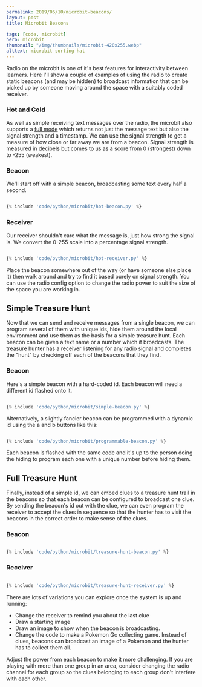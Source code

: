 ```yaml
---
permalink: 2019/06/10/microbit-beacons/
layout: post
title: Microbit Beacons

tags: [code, microbit]
hero: microbit
thumbnail: "/img/thumbnails/microbit-420x255.webp"
alttext: microbit sorting hat
---
```


Radio on the microbit is one of it's best features for interactivity between learners. Here I'll show a couple of examples of
using the radio to create static beacons (and may be hidden) to broadcast information that can be picked up by someone
moving around the space with a suitably coded receiver.

### Hot and Cold

As well as simple receiving text messages over the radio, the microbit also supports a
<a href="https://microbit-micropython.readthedocs.io/en/latest/radio.html#radio.receive_full">full mode</a> which
returns not just the message text but also the signal strength and a timestamp. We can use the signal strength to get a
measure of how close or far away we are from a beacon. Signal strength is measured in decibels but comes to us as a
score from 0 (strongest) down to -255 (weakest).

### Beacon

We'll start off with a simple beacon, broadcasting some text every half a second.

```python

{% include 'code/python/microbit/hot-beacon.py' %}

```

### Receiver

Our receiver shouldn't care what the message is, just how strong the signal is. We convert the 0-255 scale into a percentage
signal strength.

```python

{% include 'code/python/microbit/hot-receiver.py' %}

```

Place the beacon somewhere out of the way (or have someone else place it) then walk around and try to find it based
purely on signal strength. You can use the radio config option to change the radio power to suit the size of
the space you are working in.

## Simple Treasure Hunt

Now that we can send and receive messages from a single beacon, we can program several of them with unique ids,
hide them around the local environment and use them as the basis for a simple treasure hunt. Each beacon can be
given a text name or a number which it broadcasts. The treasure hunter has a receiver listening for any radio signal
and completes the "hunt" by checking off each of the beacons that they find.

### Beacon

Here's a simple beacon with a hard-coded id. Each beacon will need a different id flashed onto it.

```python

{% include 'code/python/microbit/simple-beacon.py' %}

```

Alternatively, a slightly fancier beacon can be programmed with a dynamic id using the a and b buttons like this:

```python

{% include 'code/python/microbit/programmable-beacon.py' %}

```

Each beacon is flashed with the same code and it's up to the person doing the hiding to program each one with a
unique number before hiding them.

## Full Treasure Hunt

Finally, instead of a simple id, we can embed clues to a treasure hunt trail in the beacons so that each beacon
can be configured to broadcast one clue. By sending the beacon's id out with the clue, we can even program
the receiver to accept the clues in sequence so that the hunter has to visit the beacons in the correct
order to make sense of the clues.

### Beacon

```python

{% include 'code/python/microbit/treasure-hunt-beacon.py' %}

```

### Receiver

```python

{% include 'code/python/microbit/treasure-hunt-receiver.py' %}

```

There are lots of variations you can explore once the system is up and running:

- Change the receiver to remind you about the last clue
- Draw a starting image
- Draw an image to show when the beacon is broadcasting.
- Change the code to make a Pokemon Go collecting game. Instead of clues, beacons can
  broadcast an image of a Pokemon and the hunter has to collect them all.

Adjust the power from each beacon to make it more challenging. If you are playing with more than
one group in an area, consider changing the radio channel for each group so the clues belonging
to each group don't interfere with each other.
